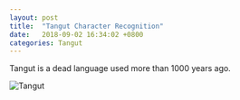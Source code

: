 ```yaml
---
layout: post
title:  "Tangut Character Recognition"
date:   2018-09-02 16:34:02 +0800
categories: Tangut
---
```

Tangut is a dead language used more than 1000 years ago.

![Tangut]("/assets/tangut-document.png")

